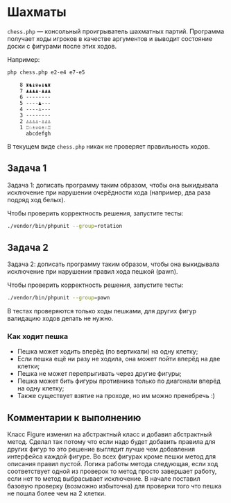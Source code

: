 Шахматы
=======

`chess.php` — консольный проигрыватель шахматных партий.
Программа получает ходы игроков в качестве аргументов и выводит
состояние доски с фигурами после этих ходов.

Например:

```bash 
php chess.php e2-e4 e7-e5
```
```
    8 ♜♞♝♛♚♝♞♜
    7 ♟♟♟♟-♟♟♟
    6 --------
    5 ----♟---
    4 ----♙---
    3 --------
    2 ♙♙♙♙-♙♙♙
    1 ♖♘♗♕♔♗♘♖
      abcdefgh
```


В текущем виде `chess.php` никак не проверяет правильность ходов.

## Задача 1

Задача 1: дописать программу таким образом, чтобы она выкидывала исключение
при нарушении очерёдности хода (например, два раза подряд ход белых).

Чтобы проверить корректность решения, запустите тесты:

```bash
./vendor/bin/phpunit --group=rotation
```

## Задача 2

Задача 2: дописать программу таким образом, чтобы она выкидывала исключение
при нарушении правил хода пешкой (pawn).

Чтобы проверить корректность решения, запустите тесты:

```bash
./vendor/bin/phpunit --group=pawn
```

В тестах проверяются только ходы пешками, для других фигур валидацию ходов делать не нужно.

### Как ходит пешка

* Пешка может ходить вперёд (по вертикали) на одну клетку;
* Если пешка ещё ни разу не ходила, она может пойти вперёд на две клетки;
* Пешка не может перепрыгивать через другие фигуры;
* Пешка может бить фигуры противника только по диагонали вперёд на одну клетку;
* Также существует взятие на проходе, но им можно пренебречь :)

## Комментарии к выполнению 
Класс Figure изменил на абстрактный класс и добавил абстрактный метод. Сделал так потому что если надо будет добавить правила для других фигур то это решение выглядит лучше чем добавления интерфейса каждой фигуре. Во всех фигурах кроме пешки метод для описания правил пустой. Логика работы метода следующая, если ход соответствует одной из проверок то метод просто завершает работу, если нет то метод выбрасывает исключение. В начале поставил базовую проверку (возможно избыточна) для проверки того что пешка не пошла более чем на 2 клетки.
